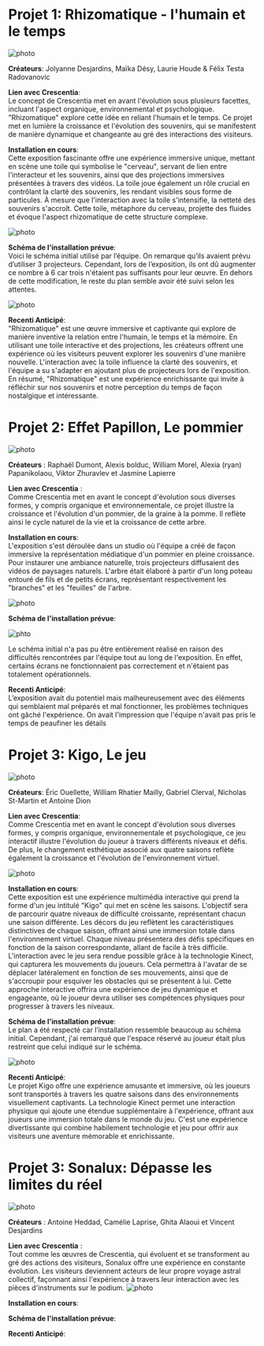 # Projet 1: Rhizomatique - l'humain et le temps

![photo](rhizomatique.jpeg) 
 
 **Créateurs**: Jolyanne Desjardins, Maïka Désy, Laurie Houde & Félix Testa Radovanovic <br>
 
 **Lien avec Crescentia**:<br> Le concept de Crescentia met en avant l'évolution sous plusieurs facettes, incluant l'aspect organique,  environnemental et psychologique. "Rhizomatique" explore cette idée en reliant l'humain et le temps. Ce projet met en lumière la croissance et l'évolution des souvenirs, qui se manifestent de manière dynamique et changeante au gré des interactions des visiteurs.<br>
 
 **Installation en cours**:<br> Cette exposition fascinante offre une expérience immersive unique, mettant en scène une toile qui symbolise le "cerveau", servant de lien entre l'interacteur et les souvenirs, ainsi que des projections immersives présentées à travers des vidéos. La toile joue également un rôle crucial en contrôlant la clarté des souvenirs, les rendant visibles sous forme de particules. À mesure que l'interaction avec la toile s'intensifie, la netteté des souvenirs s'accroît. Cette toile, métaphore du cerveau, projette des fluides et évoque l'aspect rhizomatique de cette structure complexe.

![photo](IMG_0525.jpeg)
  
 **Schéma de l'installation prévue**:<br> Voici le schéma initial utilisé par l’équipe. On remarque qu’ils avaient prévu d’utiliser 3 projecteurs. Cependant, lors de l’exposition, ils ont dû augmenter ce nombre à 6 car trois n'étaient pas suffisants pour leur œuvre. En dehors de cette modification, le reste du plan semble avoir été suivi selon les attentes.

![photo](rhizomatique_plantation.drawio.png)


**Recenti Anticipé**:<br> "Rhizomatique" est une œuvre immersive et captivante qui explore de manière inventive la relation entre l'humain, le temps et la mémoire. En utilisant une toile interactive et des projections, les créateurs offrent une expérience où les visiteurs peuvent explorer les souvenirs d'une manière nouvelle. L'interaction avec la toile influence la clarté des souvenirs, et l'équipe a su s'adapter en ajoutant plus de projecteurs lors de l'exposition. En résumé, "Rhizomatique" est une expérience enrichissante qui invite à réfléchir sur nos souvenirs et notre perception du temps de façon nostalgique et intéressante. 

# Projet 2: Effet Papillon, Le pommier

![photo](couverture.png.jpeg)

**Créateurs** : Raphaël Dumont, Alexis bolduc, William Morel, Alexia (ryan) Papanikolaou, Viktor Zhuravlev et Jasmine Lapierre <br>


**Lien avec Crescentia** :<br> Comme Crescentia met en avant le concept d'évolution sous diverses formes, y compris organique et environnementale, ce projet illustre la croissance et l'évolution d'un pommier, de la graine à la pomme. Il reflète ainsi le cycle naturel de la vie et la croissance de cette arbre. 

**Installation en cours**:<br> L'exposition s'est déroulée dans un studio où l'équipe a créé de façon immersive la représentation médiatique d'un pommier en pleine croissance. Pour instaurer une ambiance naturelle, trois projecteurs diffusaient des vidéos de paysages naturels. L'arbre était élaboré à partir d'un long poteau entouré de fils et de petits écrans, représentant respectivement les "branches" et les "feuilles" de l'arbre.

![photo](IMG_0609.jpeg)


**Schéma de l'installation prévue**:

![phto](plantation.drawio.png)

Le schéma initial n'a pas pu être entièrement réalisé en raison des difficultés rencontrées par l'équipe tout au long de l'exposition. En effet, certains écrans ne fonctionnaient pas correctement et n'étaient pas totalement opérationnels.



**Recenti Anticipé**:<br> L’exposition avait du potentiel mais malheureusement avec des éléments qui semblaient mal préparés et mal fonctionner, les problèmes techniques ont gâché l'expérience. On avait l'impression que l'équipe n'avait pas pris le temps de peaufiner les détails


# Projet 3: Kigo, Le jeu

![photo](couverture.png)

**Créateurs**: Éric Ouellette, William Rhatier Mailly, Gabriel Clerval, Nicholas St-Martin et Antoine Dion

**Lien avec Crescentia**:<br> Comme Crescentia met en avant le concept d'évolution sous diverses formes, y compris organique, environnementale et psychologique, ce jeu interactif illustre l'évolution du joueur à travers différents niveaux et défis. De plus, le changement esthétique associé aux quatre saisons reflète également la croissance et l'évolution de l'environnement virtuel.

![photo](IMG_0602.jpeg)

**Installation en cours**:<br> Cette exposition est une expérience multimédia interactive qui prend la forme d'un jeu intitulé "Kigo" qui met en scène les saisons. L'objectif sera de parcourir quatre niveaux de difficulté croissante, représentant chacun une saison différente. Les décors du jeu reflètent les caractéristiques distinctives de chaque saison, offrant ainsi une immersion totale dans l'environnement virtuel. Chaque niveau présentera des défis spécifiques en fonction de la saison correspondante, allant de facile à très difficile. L'interaction avec le jeu sera rendue possible grâce à la technologie Kinect, qui capturera les mouvements du joueurs. Cela permettra à l'avatar de se déplacer latéralement en fonction de ses mouvements, ainsi que de s'accroupir pour esquiver les obstacles qui se présentent à lui. Cette approche interactive offrira une expérience de jeu dynamique et engageante, où le joueur devra utiliser ses compétences physiques pour progresser à travers les niveaux.


**Schéma de l'installation prévue**:<br> Le plan a été respecté car l’installation ressemble beaucoup au schéma initial. Cependant, j'ai remarqué que l'espace réservé au joueur était plus restreint que celui indiqué sur le schéma.

![photo](plantation_technique.png)

 
**Recenti Anticipé**: <br> Le projet Kigo offre une expérience amusante et immersive, où les joueurs sont transportés à travers les quatre saisons dans des environnements visuellement captivants. La technologie Kinect permet une interaction physique qui ajoute une étendue supplémentaire à l'expérience, offrant aux joueurs une immersion totale dans le monde du jeu. C'est une expérience divertissante qui combine habilement technologie et jeu pour offrir aux visiteurs une aventure mémorable et enrichissante.


# Projet 3: Sonalux: Dépasse les limites du réel 
![photo](couverture2.png)


**Créateurs** : Antoine Heddad, Camélie Laprise, Ghita Alaoui et Vincent Desjardins 


**Lien avec Crescentia** :<br> Tout comme les œuvres de Crescentia, qui évoluent et se transforment au gré des actions des visiteurs, Sonalux offre une expérience en constante évolution. Les visiteurs deviennent acteurs de leur propre voyage astral collectif, façonnant ainsi l'expérience à travers leur interaction avec les pièces d'instruments sur le podium.
![photo](IMG_0591.jpeg)

**Installation en cours**:<br> 


**Schéma de l'installation prévue**:


 **Recenti Anticipé**:<br> 

 








 

